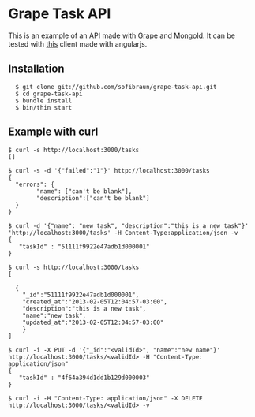 # Grape Task API

This is an example of an API made with [Grape](https://github.com/intridea/grape) and [MongoId](http://mongoid.org/). It can be tested with [this](https://github.com/sofibraun/angularjs-task-example) client made with angularjs.

## Installation

```
  $ git clone git://github.com/sofibraun/grape-task-api.git
  $ cd grape-task-api
  $ bundle install
  $ bin/thin start
```

## Example with curl

```
$ curl -s http://localhost:3000/tasks
[]

$ curl -s -d '{"failed":"1"}' http://localhost:3000/tasks
{
  "errors": {
        "name": ["can't be blank"],
        "description":["can't be blank"]
  }
}

$ curl -d '{"name": "new task", "description":"this is a new task"}' 'http://localhost:3000/tasks' -H Content-Type:application/json -v
{
   "taskId" : "51111f9922e47adb1d000001"
}

$ curl -s http://localhost:3000/tasks
[

  { 
    "_id":"51111f9922e47adb1d000001",
    "created_at":"2013-02-05T12:04:57-03:00",
    "description":"this is a new task",
    "name":"new task",
    "updated_at":"2013-02-05T12:04:57-03:00"
    }
]

$ curl -i -X PUT -d '{"_id":"<validId>", "name":"new name"}' http://localhost:3000/tasks/<validId> -H "Content-Type: application/json"
{
   "taskId" : "4f64a394d1dd1b129d000003"
}

$ curl -i -H "Content-Type: application/json" -X DELETE http://localhost:3000/tasks/<validId> -v
```
